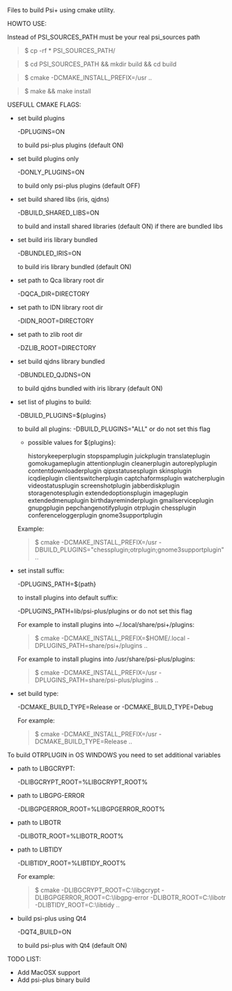 Files to build Psi+ using cmake utility.

HOWTO USE:

Instead of PSI_SOURCES_PATH must be your real psi_sources path

> $ cp -rf * PSI_SOURCES_PATH/

> $ cd PSI_SOURCES_PATH && mkdir build && cd build

> $ cmake -DCMAKE_INSTALL_PREFIX=/usr ..

> $ make && make install

USEFULL CMAKE FLAGS:

- set build plugins

  -DPLUGINS=ON

  to build psi-plus plugins (default ON)

- set build plugins only

  -DONLY_PLUGINS=ON

  to build only psi-plus plugins (default OFF)

- set build shared libs (iris, qjdns)

  -DBUILD_SHARED_LIBS=ON

  to build and install shared libraries (default ON)
  if there are bundled libs

- set build iris library bundled

  -DBUNDLED_IRIS=ON

  to build iris library bundled (default ON)

- set path to Qca library root dir

  -DQCA_DIR=DIRECTORY

- set path to IDN library root dir 

  -DIDN_ROOT=DIRECTORY

- set path to zlib root dir 

  -DZLIB_ROOT=DIRECTORY

- set build qjdns library bundled

  -DBUNDLED_QJDNS=ON

  to build qjdns bundled with iris library (default ON)

- set list of plugins to build:

  -DBUILD_PLUGINS=${plugins}

  to build all plugins:  -DBUILD_PLUGINS="ALL" or do not set this flag

  - possible values for ${plugins}:

    historykeeperplugin	stopspamplugin juickplugin translateplugin gomokugameplugin attentionplugin
    cleanerplugin autoreplyplugin contentdownloaderplugin	qipxstatusesplugin skinsplugin icqdieplugin
    clientswitcherplugin captchaformsplugin watcherplugin videostatusplugin screenshotplugin
    jabberdiskplugin storagenotesplugin	extendedoptionsplugin imageplugin	extendedmenuplugin
    birthdayreminderplugin gmailserviceplugin gnupgplugin pepchangenotifyplugin otrplugin
    chessplugin conferenceloggerplugin gnome3supportplugin
  
  Example:
  
  > $ cmake -DCMAKE_INSTALL_PREFIX=/usr -DBUILD_PLUGINS="chessplugin;otrplugin;gnome3supportplugin" ..

- set install suffix:

  -DPLUGINS_PATH=${path} 

  to install plugins into default suffix:

  -DPLUGINS_PATH=lib/psi-plus/plugins or do not set this flag

  For example to install plugins into ~/.local/share/psi+/plugins:

  > $ cmake -DCMAKE_INSTALL_PREFIX=$HOME/.local -DPLUGINS_PATH=share/psi+/plugins ..

  For example to install plugins into /usr/share/psi-plus/plugins:

  > $ cmake -DCMAKE_INSTALL_PREFIX=/usr -DPLUGINS_PATH=share/psi-plus/plugins ..

- set build type:
 
  -DCMAKE_BUILD_TYPE=Release or -DCMAKE_BUILD_TYPE=Debug

  For example:

   > $ cmake -DCMAKE_INSTALL_PREFIX=/usr -DCMAKE_BUILD_TYPE=Release ..


To build OTRPLUGIN in OS WINDOWS you need to set additional variables

- path to LIBGCRYPT:

  -DLIBGCRYPT_ROOT=%LIBGCRYPT_ROOT%

- path to LIBGPG-ERROR

  -DLIBGPGERROR_ROOT=%LIBGPGERROR_ROOT%

- path to LIBOTR

  -DLIBOTR_ROOT=%LIBOTR_ROOT%

- path to LIBTIDY

  -DLIBTIDY_ROOT=%LIBTIDY_ROOT%

  For example:

  > $ cmake -DLIBGCRYPT_ROOT=C:\libgcrypt -DLIBGPGERROR_ROOT=C:\libgpg-error -DLIBOTR_ROOT=C:\libotr -DLIBTIDY_ROOT=C:\libtidy ..

- build psi-plus using Qt4

  -DQT4_BUILD=ON

  to build psi-plus with Qt4 (default ON)


TODO LIST:
- Add MacOSX support
- Add psi-plus binary build
